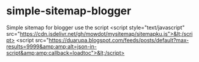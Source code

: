 # simple-sitemap-blogger
Simple sitemap for blogger use the script &lt;script style="text/javascript" src="https://cdn.jsdelivr.net/gh/mowdot/mysitemap/sitemapku.js">&lt;/script>  &lt;script src="https://duarupa.blogspot.com/feeds/posts/default?max-results=9999&amp;amp;alt=json-in-script&amp;amp;callback=loadtoc">&lt;/script>
